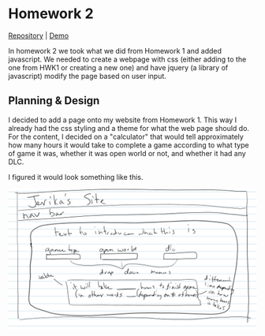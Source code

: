 # Homework 2

[Repository](https://github.com/jhammett15/jhammett15.github.io) | [Demo](https://jhammett15.github.io/HWK2/HoursNeeded.html)

In homework 2 we took what we did from Homework 1 and added javascript. We needed to create a webpage with css (either adding to the one from HWK1 or creating a new one) and have jquery (a library of javascript) modify the page based on user input. 

## Planning & Design

I decided to add a page onto my website from Homework 1. This way I already had the css styling and a theme for what the web page should do. For the content, I decided on a "calculator" that would tell approximately how many hours it would take to complete a game according to what type of game it was, whether it was open world or not, and whether it had any DLC.

I figured it would look something like this.

![planning image](images/plan.png)